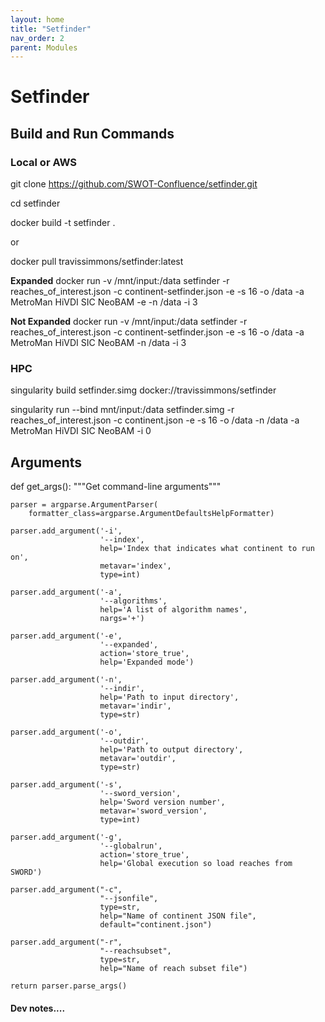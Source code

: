 ```yaml
---
layout: home
title: "Setfinder"
nav_order: 2
parent: Modules
---
```


# Setfinder


## Build and Run Commands

### Local or AWS
git clone https://github.com/SWOT-Confluence/setfinder.git

cd setfinder

docker build -t setfinder .

or

docker pull travissimmons/setfinder:latest
<!-- docker run -e AWS_BATCH_JOB_ID="foo" -v /mnt/input:/mnt/data/input travissimmons/metroman:latest -r metrosets.json -s local -v -i 0 -->

**Expanded**
docker run -v /mnt/input:/data setfinder -r reaches_of_interest.json -c continent-setfinder.json -e -s 16 -o /data -a MetroMan HiVDI SIC NeoBAM -e -n /data -i 3

**Not Expanded**
docker run -v /mnt/input:/data setfinder -r reaches_of_interest.json -c continent-setfinder.json -e -s 16 -o /data -a MetroMan HiVDI SIC NeoBAM  -n /data -i 3

### HPC
singularity build setfinder.simg docker://travissimmons/setfinder

singularity run --bind mnt/input:/data setfinder.simg -r reaches_of_interest.json -c continent.json -e -s 16 -o /data -n /data -a MetroMan HiVDI SIC NeoBAM -i 0
 
## Arguments

def get_args():
    """Get command-line arguments"""

    parser = argparse.ArgumentParser(
        formatter_class=argparse.ArgumentDefaultsHelpFormatter)

    parser.add_argument('-i',
                        '--index',
                        help='Index that indicates what continent to run on',
                        metavar='index',
                        type=int)

    parser.add_argument('-a',
                        '--algorithms',
                        help='A list of algorithm names',
                        nargs='+')
    
    parser.add_argument('-e', 
                        '--expanded', 
                        action='store_true', 
                        help='Expanded mode')

    parser.add_argument('-n',
                        '--indir',
                        help='Path to input directory',
                        metavar='indir',
                        type=str)

    parser.add_argument('-o',
                        '--outdir',
                        help='Path to output directory',
                        metavar='outdir',
                        type=str)

    parser.add_argument('-s',
                        '--sword_version',
                        help='Sword version number',
                        metavar='sword_version',
                        type=int)
    
    parser.add_argument('-g', 
                        '--globalrun', 
                        action='store_true', 
                        help='Global execution so load reaches from SWORD')
    
    parser.add_argument("-c",
                        "--jsonfile",
                        type=str,
                        help="Name of continent JSON file",
                        default="continent.json")
    
    parser.add_argument("-r",
                        "--reachsubset",
                        type=str,
                        help="Name of reach subset file")

    return parser.parse_args()

#### Dev notes....

